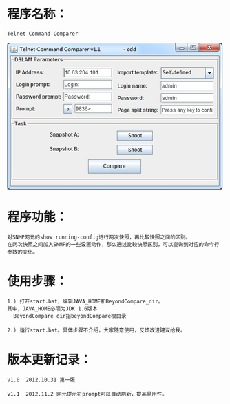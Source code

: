 # 程序名称：
    Telnet Command Comparer
    
![image](https://github.com/nodder/telnet-cmd-comparer/blob/master/release/V1.1/TelnetCmdCompare/image/image.jpg)

# 程序功能：
    对SNMP网元的show running-config进行两次快照，再比较快照之间的区别。
    在两次快照之间加入SNMP的一些设置动作，那么通过比较快照区别，可以查询到对应的命令行参数的变化。

# 使用步骤：
	1.) 打开start.bat，编辑JAVA_HOME和BeyondCompare_dir。
	其中，JAVA_HOME必须为JDK 1.6版本
      BeyondCompare_dir指beyondCompare根目录
      
	2.) 运行start.bat。具体步骤不介绍，大家随意使用，反馈改进建议给我。

# 版本更新记录：

	v1.0  2012.10.31 第一版

	v1.1  2012.11.2 网元提示符prompt可以自动刷新，提高易用性。